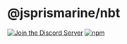 # @jsprismarine/nbt

[![Join the Discord Server](https://img.shields.io/discord/704967868885762108?color=%237289DA&label=Discord)](https://discord.gg/6w8JWhy)
[![npm](https://img.shields.io/npm/dt/@jsprismarine/nbt)](https://www.npmjs.com/package/@jsprismarine/nbt)
